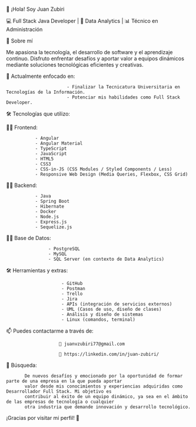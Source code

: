 👋 ¡Hola! Soy Juan Zubiri

💻 Full Stack Java Developer | 🧠 Data Analytics | 📊 Técnico en Administración

🚀 Sobre mí

Me apasiona la tecnología, el desarrollo de software y el aprendizaje continuo. 
Disfruto enfrentar desafíos y aportar valor a equipos dinámicos mediante soluciones tecnológicas eficientes y creativas.

🤖 Actualmente enfocado en:

                           - Finalizar la Tecnicatura Universitaria en Tecnologías de la Información.
                           - Potenciar mis habilidades como Full Stack Developer.

🛠 Tecnologías que utilizo:

   👨‍💻 Frontend:
   
               - Angular
               - Angular Material
               - TypeScript
               - JavaScript
               - HTML5
               - CSS3
               - CSS-in-JS (CSS Modules / Styled Components / Less)
               - Responsive Web Design (Media Queries, Flexbox, CSS Grid)

   👨‍💻 Backend:
   
               - Java
               - Spring Boot
               - Hibernate
               - Docker
               - Node.js
               - Express.js
               - Sequelize.js

   👨‍💻 Base de Datos:
   
                    - PostgreSQL
                    - MySQL
                    - SQL Server (en contexto de Data Analytics)

🛠️ Herramientas y extras:

                         - GitHub
                         - Postman                      
                         - Trello                 
                         - Jira               
                         - APIs (integración de servicios externos)
                         - UML (Casos de uso, diseño de clases)
                         - Análisis y diseño de sistemas
                         - Linux (comandos, terminal)

📫 Puedes contactarme a través de:

                        📨 juanvzubiri77@gmail.com        
                        
                        🔗 https://linkedin.com/in/juan-zubiri/
                        
🔎 Búsqueda:

           De nuevos desafíos y emocionado por la oportunidad de formar parte de una empresa en la que pueda aportar 
           valor desde mis conocimientos y experiencias adquiridas como Desarrollador Full Stack. Mi objetivo es 
           contribuir al éxito de un equipo dinámico, ya sea en el ámbito de las empresas de tecnología o cualquier 
           otra industria que demande innovación y desarrollo tecnológico.
           
          
¡Gracias por visitar mi perfil! 🌟

  



